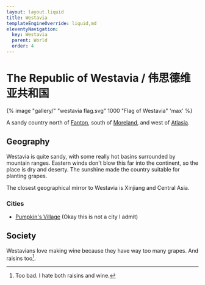 ```yaml
---
layout: layout.liquid
title: Westavia
templateEngineOverride: liquid,md
eleventyNavigation:
  key: Westavia
  parent: World
  order: 4
---
```


# The Republic of Westavia / 伟思德维亚共和国

{% image "gallery/" "westavia flag.svg" 1000 "Flag of Westavia" 'max' %}

A sandy country north of [Fanton](/world/fanton/), south of [Moreland](/world/moreland/), and west of [Atlasia](/world/atlasia/).

## Geography

Westavia is quite sandy, with some really hot basins surrounded by mountain ranges. Eastern winds don't blow this far into the continent, so the place is dry and deserty. The sunshine made the country suitable for planting grapes.

The closest geographical mirror to Westavia is Xinjiang and Central Asia.

### Cities

- [Pumpkin's Village](/world/westavia/pumpkins-village/) (Okay this is not a city I admit)

## Society

Westavians love making wine because they have way too many grapes. And raisins too[^1].

[^1]: Too bad. I hate both raisins and wine.
